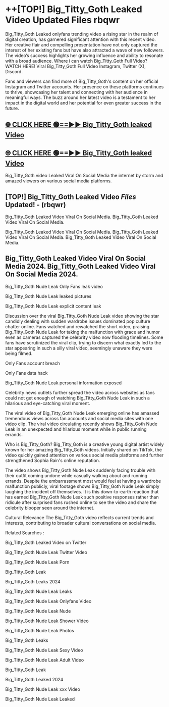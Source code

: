 # ++[TOP!] Big_Titty_Goth Leaked Video Updated Files rbqwr<br>

Big_Titty_Goth Leaked onlyfans trending video a rising star in the realm of digital creation, has garnered significant attention with this recent video. Her creative flair and compelling presentation have not only captured the interest of her existing fans but have also attracted a wave of new followers. The video’s success highlights her growing influence and ability to resonate with a broad audience.
Where i can watch Big_Titty_Goth Full Video? WATCH HERE! Viral Big_Titty_Goth Full Video Instagram, Twitter (X), Discord.


Fans and viewers can find more of Big_Titty_Goth's content on her official Instagram and Twitter accounts. Her presence on these platforms continues to thrive, showcasing her talent and connecting with her audience in meaningful ways. The buzz around her latest video is a testament to her impact in the digital world and her potential for even greater success in the future.


## [🌐 CLICK HERE 🟢==►► Big_Titty_Goth leaked Video ](https://xnudes.xyz/go)

## [🌐 CLICK HERE 🟢==►► Big_Titty_Goth leaked Video ](https://xnudes.xyz/go)



Big_Titty_Goth video Leaked Viral On Social Media the internet by storm and amazed viewers on various social media platforms.


## [TOP!] Big_Titty_Goth Leaked Video *Files* Updated! - (rbqwr)

Big_Titty_Goth Leaked Video Viral On Social Media. Big_Titty_Goth Leaked Video Viral On Social Media.

Big_Titty_Goth Leaked Video Viral On Social Media. Big_Titty_Goth Leaked Video Viral On Social Media. Big_Titty_Goth Leaked Video Viral On Social Media.


## Big_Titty_Goth Leaked Video Viral On Social Media 2024. Big_Titty_Goth Leaked Video Viral On Social Media 2024.
Big_Titty_Goth Nude Leak Only Fans leak video

Big_Titty_Goth Nude Leak leaked pictures

Big_Titty_Goth Nude Leak explicit content leak

Discussion over the viral Big_Titty_Goth Nude Leak video showing the star candidly dealing with sudden wardrobe issues dominated pop culture chatter online. Fans watched and rewatched the short video, praising Big_Titty_Goth Nude Leak for taking the malfunction with grace and humor even as cameras captured the celebrity video now flooding timelines. Some fans have scrutinized the viral clip, trying to discern what exactly led to the star appearing in such a silly viral video, seemingly unaware they were being filmed.


Only Fans account breach

Only Fans data hack

Big_Titty_Goth Nude Leak personal information exposed

Celebrity news outlets further spread the video across websites as fans could not get enough of watching Big_Titty_Goth Nude Leak in such a hilarious and eye-catching viral moment.


The viral video of Big_Titty_Goth Nude Leak emerging online has amassed tremendous views across fan accounts and social media sites with one video clip. The viral video circulating recently shows Big_Titty_Goth Nude Leak in an unexpected and hilarious moment while in public running errands.


Who is Big_Titty_Goth? Big_Titty_Goth is a creative young digital artist widely known for her amazing Big_Titty_Goth videos. Initially shared on TikTok, the video quickly gained attention on various social media platforms and further strengthened Sophia Rain's online reputation.

The video shows Big_Titty_Goth Nude Leak suddenly facing trouble with their outfit coming undone while casually walking about and running errands. Despite the embarrassment most would feel at having a wardrobe malfunction publicly, viral footage shows Big_Titty_Goth Nude Leak simply laughing the incident off themselves. It is this down-to-earth reaction that has earned Big_Titty_Goth Nude Leak such positive responses rather than ridicule after surprised fans rushed online to see the video and share the celebrity blooper seen around the internet.

Cultural Relevance The Big_Titty_Goth video reflects current trends and interests, contributing to broader cultural conversations on social media.

Related Searches :

Big_Titty_Goth Leaked Video on Twitter

Big_Titty_Goth Nude Leak Twitter Video

Big_Titty_Goth Nude Leak Porn

Big_Titty_Goth Leak 

Big_Titty_Goth Leaks 2024

Big_Titty_Goth Nude Leak Leaks

Big_Titty_Goth Nude Leak Onlyfans Video

Big_Titty_Goth Nude Leak Nude

Big_Titty_Goth Nude Leak Shower Video

Big_Titty_Goth Nude Leak Photos

Big_Titty_Goth Leaks

Big_Titty_Goth Nude Leak Sexy Video

Big_Titty_Goth Nude Leak Adult Video

Big_Titty_Goth Leak

Big_Titty_Goth Leaked 2024

Big_Titty_Goth Nude Leak xxx Video

Big_Titty_Goth Nude Leak Leaked